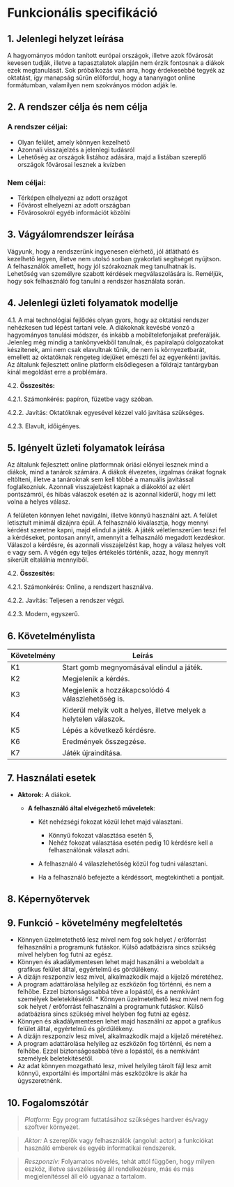 # Funkcionális specifikáció

## 1. Jelenlegi helyzet leírása
A hagyományos módon tanított európai országok, illetve azok fővárosát kevesen tudják, illetve a tapasztalatok alapján nem érzik fontosnak a diákok ezek megtanulását. Sok próbálkozás van arra, hogy érdekesebbé tegyék az oktatást, így manapság sűrűn előfordul, hogy a tananyagot online formátumban, valamilyen nem szokványos módon adják le.

## 2. A rendszer célja és nem célja

### A rendszer céljai:
- Olyan felület, amely könnyen kezelhető
- Azonnali visszajelzés a jelenlegi tudásról
- Lehetőség az országok listához adására, majd a listában szereplő országok fővárosai lesznek a kvízben

### Nem céljai:
- Térképen elhelyezni az adott országot
- Fővárost elhelyezni az adott országban
- Fővárosokról egyéb információt közölni

## 3. Vágyálomrendszer leírása
Vágyunk, hogy a rendszerünk ingyenesen elérhető, jól átlátható és kezelhető legyen, illetve nem utolsó sorban gyakorlati segítséget nyújtson. A felhasználók amellett, hogy jól szórakoznak meg tanulhatnak is. Lehetőség van személyre szabott kérdések megválaszolására is. Reméljük, hogy sok felhasználó fog tanulni a rendszer használata során.

## 4. Jelenlegi üzleti folyamatok modellje
4.1. A mai technológiai fejlődés olyan gyors, hogy az oktatási rendszer nehézkesen tud lépést tartani vele. A diákoknak kevésbé vonzó a hagyományos tanulási módszer, és inkább a mobiltelefonjaikat preferálják. Jelenleg még mindig a tankönyvekből tanulnak, és papíralapú dolgozatokat készítenek, ami nem csak elavultnak tűnik, de nem is környezetbarát, emellett az oktatóknak rengeteg idejüket emészti fel az egyenkénti javítás. Az általunk fejlesztett online platform elsődlegesen a földrajz tantárgyban kínál megoldást erre a problémára.

4.2. **Összesítés:**

4.2.1. Számonkérés: papíron, füzetbe vagy szóban.

4.2.2. Javítás: Oktatóknak egyesével kézzel való javítása szükséges.

4.2.3. Elavult, időigényes.


## 5. Igényelt üzleti folyamatok leírása
Az általunk fejlesztett online platformnak óriási előnyei lesznek mind a diákok, mind a tanárok számára. A diákok élvezetes, izgalmas órákat fognak eltölteni, illetve a tanároknak sem kell többé a manuális javítással foglalkozniuk. Azonnali visszajelzést kapnak a diákoktól az elért pontszámról, és hibás válaszok esetén az is azonnal kiderül, hogy mi lett volna a helyes válasz.

A felületen könnyen lehet navigálni, illetve könnyű használni azt. A felület letisztult minimál dizájnra épül. A felhasználó kiválasztja, hogy mennyi kérdést szeretne kapni, majd elindul a játék. A játék véletlenszerűen teszi fel a kérdéseket, pontosan annyit, amennyit a felhasználó megadott kezdéskor. Válaszol a kérdésre, és azonnali visszajelzést kap, hogy a válasz helyes volt e vagy sem. A végén egy teljes értékelés történik, azaz, hogy mennyit sikerült eltalálnia mennyiből.

4.2. **Összesítés:**

4.2.1. Számonkérés: Online, a rendszert használva.

4.2.2. Javítás: Teljesen a rendszer végzi.

4.2.3. Modern, egyszerű.

## 6. Követelménylista
| Követelmény | Leírás                                                           |
|------------|------------------------------------------------------------------|
| K1         | Start gomb megnyomásával elindul a játék.                        |
| K2         | Megjelenik a kérdés.                                             |
| K3         | Megjelenik a hozzákapcsolódó 4 válaszlehetőség is.                |
| K4         | Kiderül melyik volt a helyes, illetve melyek a helytelen válaszok. |
| K5         | Lépés a következő kérdésre.                                       |
| K6         | Eredmények összegzése.                                            |
| K7         | Játék újraindítása.                                               |


## 7. Használati esetek
- **Aktorok:** A diákok.

  	 - **A felhasználó által elvégezhető műveletek**:

        -  Két nehézségi fokozat közül lehet majd választani.

  	         - Könnyű fokozat választása esetén 5,
  	         - Nehéz fokozat választása esetén pedig 10 kérdésre kell a felhasználónak választ adni.

  	    - A felhasználó 4 válaszlehetőség közül fog tudni választani.
  	    - Ha a felhasználó befejezte a kérdéssort,  megtekintheti a pontjait.

## 8. Képernyőtervek

## 9. Funkció - követelmény megfeleltetés

* Könnyen üzelmetethető lesz mivel nem fog sok helyet / erőforrást felhasználni a programunk futáskor. Külső adatbázisra sincs szükség mivel helyben fog futni az egész.
* Könnyen és akadálymentesen lehet majd használni a weboldalt a grafikus felület álltal, egyértelmű és gördülékeny. 
* A dizájn reszponzív lesz mivel, alkalmazkodik majd a kijelző méretéhez. 
* A program adattárolása helyileg az eszközön fog történni, és nem a felhőbe. Ezzel biztonságosabbá téve a lopástól, és a nemkívánt személyek beletekitésétől. * Könnyen üzelmetethető lesz mivel nem fog sok helyet / erőforrást felhasználni a programunk futáskor. Külső adatbázisra sincs szükség mivel helyben fog futni az egész.
* Könnyen és akadálymentesen lehet majd használni az appot a grafikus felület álltal, egyértelmű és gördülékeny. 
* A dizájn reszponzív lesz mivel, alkalmazkodik majd a kijelző méretéhez. 
* A program adattárolása helyileg az eszközön fog történni, és nem a felhőbe. Ezzel biztonságosabbá téve a lopástól, és a nemkívánt személyek beletekitésétől. 
* Az adat könnyen mozgatható lesz, mivel helyileg tárolt fájl lesz amit könnyü, exportálni és importálni más eszközökre is akár ha úgyszeretnénk.


## 10. Fogalomszótár
>*Platform:* Egy program futtatásához szükséges hardver és/vagy szoftver környezet.

>*Aktor:* A szereplők vagy felhasználók (angolul: actor) a funkciókat használó emberek és egyéb informatikai rendszerek.

>*Reszponzív:* Folyamatos növelés, tehát attól függően, hogy milyen eszköz, illetve sávszélesség áll rendelkezésre, más és más megjelenítéssel áll elő ugyanaz a tartalom.
